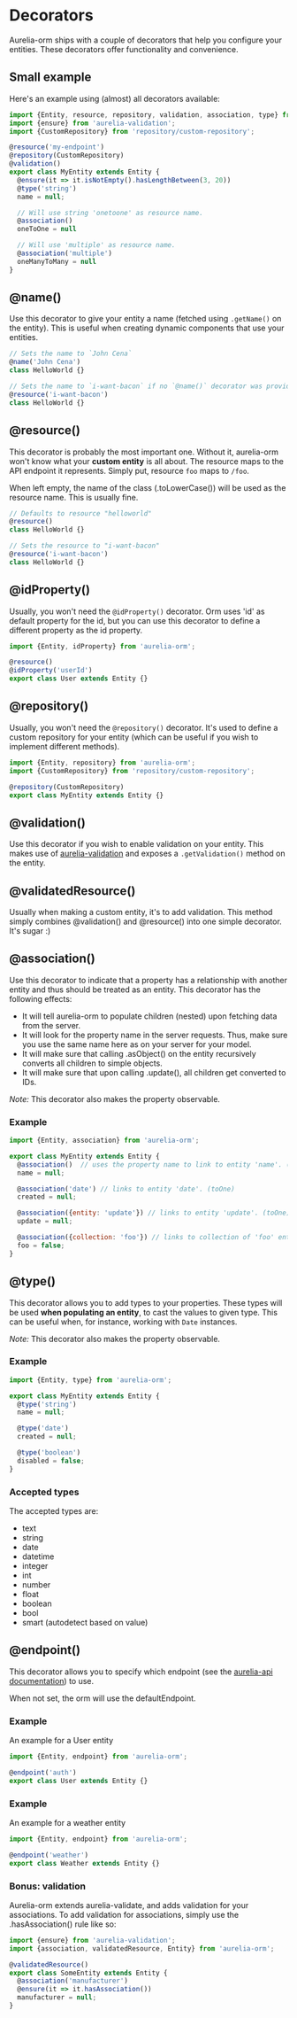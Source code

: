 # Decorators

Aurelia-orm ships with a couple of decorators that help you configure your entities. These decorators offer functionality and convenience.

## Small example

Here's an example using (almost) all decorators available:

```js
import {Entity, resource, repository, validation, association, type} from 'aurelia-orm';
import {ensure} from 'aurelia-validation';
import {CustomRepository} from 'repository/custom-repository';

@resource('my-endpoint')
@repository(CustomRepository)
@validation()
export class MyEntity extends Entity {
  @ensure(it => it.isNotEmpty().hasLengthBetween(3, 20))
  @type('string')
  name = null;

  // Will use string 'onetoone' as resource name.
  @association()
  oneToOne = null

  // Will use 'multiple' as resource name.
  @association('multiple')
  oneManyToMany = null
}
```

## @name()

Use this decorator to give your entity a name (fetched using `.getName()` on the entity). This is useful when creating dynamic components that use your entities.

```js
// Sets the name to `John Cena`
@name('John Cena')
class HelloWorld {}

// Sets the name to `i-want-bacon` if no `@name()` decorator was provided.  
@resource('i-want-bacon')
class HelloWorld {}
```

## @resource()

This decorator is probably the most important one. Without it, aurelia-orm won't know what your **custom entity** is all about. The resource maps to the API endpoint it represents. Simply put, resource `foo` maps to `/foo`.

When left empty, the name of the class (.toLowerCase()) will be used as the resource name. This is usually fine.

```js
// Defaults to resource "helloworld"
@resource()
class HelloWorld {}

// Sets the resource to "i-want-bacon"
@resource('i-want-bacon')
class HelloWorld {}
```

## @idProperty()

Usually, you won't need the `@idProperty()` decorator. Orm uses 'id' as default property for the id, but you can use this decorator to define a different property as the id property.

```js
import {Entity, idProperty} from 'aurelia-orm';

@resource()
@idProperty('userId')
export class User extends Entity {}
```

## @repository()

Usually, you won't need the `@repository()` decorator. It's used to define a custom repository for your entity (which can be useful if you wish to implement different methods).

```js
import {Entity, repository} from 'aurelia-orm';
import {CustomRepository} from 'repository/custom-repository';

@repository(CustomRepository)
export class MyEntity extends Entity {}
```

## @validation()

Use this decorator if you wish to enable validation on your entity. This makes use of [aurelia-validation](https://github.com/aurelia/validation) and exposes a `.getValidation()` method on the entity.

## @validatedResource()

Usually when making a custom entity, it's to add validation. This method simply combines @validation() and @resource() into one simple decorator. It's sugar :)

## @association()

Use this decorator to indicate that a property has a relationship with another entity and thus should be treated as an entity. This decorator has the following effects:

* It will tell aurelia-orm to populate children (nested) upon fetching data from the server.
* It will look for the property name in the server requests. Thus, make sure you use the same name here as on your server for your model.
* It will make sure that calling .asObject() on the entity recursively converts all children to simple objects.
* It will make sure that upon calling .update(), all children get converted to IDs.

*Note:* This decorator also makes the property observable.

### Example

```js
import {Entity, association} from 'aurelia-orm';

export class MyEntity extends Entity {
  @association()  // uses the property name to link to entity 'name'. (toOne)
  name = null;

  @association('date') // links to entity 'date'. (toOne)
  created = null;

  @association({entity: 'update'}) // links to entity 'update'. (toOne)
  update = null;

  @association({collection: 'foo'}) // links to collection of 'foo' entities.  (toMany)
  foo = false;
}
```

## @type()

This decorator allows you to add types to your properties. These types will be used **when populating an entity**, to cast the values to given type. This can be useful when, for instance, working with `Date` instances.

*Note:* This decorator also makes the property observable.

### Example

```js
import {Entity, type} from 'aurelia-orm';

export class MyEntity extends Entity {
  @type('string')
  name = null;

  @type('date')
  created = null;

  @type('boolean')
  disabled = false;
}
```

### Accepted types

The accepted types are:

* text
* string
* date
* datetime
* integer
* int
* number
* float
* boolean
* bool
* smart (autodetect based on value)

## @endpoint()

This decorator allows you to specify which endpoint (see the [aurelia-api documentation](https://github.com/SpoonX/aurelia-api/blob/master/doc/getting-started.md#multiple-endpoints)) to use.

When not set, the orm will use the defaultEndpoint.

### Example

An example for a User entity

```js
import {Entity, endpoint} from 'aurelia-orm';

@endpoint('auth')
export class User extends Entity {}
```

### Example

An example for a weather entity

```js
import {Entity, endpoint} from 'aurelia-orm';

@endpoint('weather')
export class Weather extends Entity {}
```

### Bonus: validation

Aurelia-orm extends aurelia-validate, and adds validation for your associations.
To add validation for associations, simply use the .hasAssociation() rule like so:

```js
import {ensure} from 'aurelia-validation';
import {association, validatedResource, Entity} from 'aurelia-orm';

@validatedResource()
export class SomeEntity extends Entity {
  @association('manufacturer')
  @ensure(it => it.hasAssociation())
  manufacturer = null;
}
```
